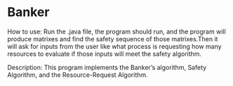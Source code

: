 # Banker
How to use: Run the .java file, the program should run, and the program will produce matrixes 
and find the safety sequence of those matrixes.Then it will ask for inputs from the user like what process is 
requesting how many resources to evaluate if those inputs will meet the safety algorithm.

Description: This program implements the Banker’s algorithm, Safety Algorithm, and the Resource-Request Algorithm.
